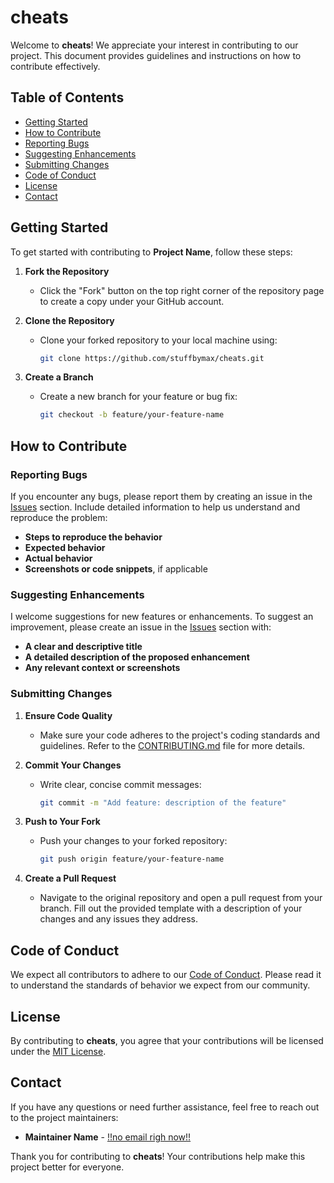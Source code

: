 # cheats

Welcome to **cheats**! We appreciate your interest in contributing to our project. This document provides guidelines and instructions on how to contribute effectively.

## Table of Contents

- [Getting Started](#getting-started)
- [How to Contribute](#how-to-contribute)
- [Reporting Bugs](#reporting-bugs)
- [Suggesting Enhancements](#suggesting-enhancements)
- [Submitting Changes](#submitting-changes)
- [Code of Conduct](#code-of-conduct)
- [License](#license)
- [Contact](#contact)

## Getting Started

To get started with contributing to **Project Name**, follow these steps:

1. **Fork the Repository**
   - Click the "Fork" button on the top right corner of the repository page to create a copy under your GitHub account.

2. **Clone the Repository**
   - Clone your forked repository to your local machine using:
     ```bash
     git clone https://github.com/stuffbymax/cheats.git
     ```



3. **Create a Branch**
   - Create a new branch for your feature or bug fix:
     ```bash
     git checkout -b feature/your-feature-name
     ```

## How to Contribute

### Reporting Bugs

If you encounter any bugs, please report them by creating an issue in the [Issues](https://github.com/stuffbymax/cheats/actions) section. Include detailed information to help us understand and reproduce the problem:
- **Steps to reproduce the behavior**
- **Expected behavior**
- **Actual behavior**
- **Screenshots or code snippets**, if applicable

### Suggesting Enhancements

I welcome suggestions for new features or enhancements. To suggest an improvement, please create an issue in the [Issues](https://github.com/stuffbymax/cheats/actions) section with:
- **A clear and descriptive title**
- **A detailed description of the proposed enhancement**
- **Any relevant context or screenshots**

### Submitting Changes

1. **Ensure Code Quality**
   - Make sure your code adheres to the project's coding standards and guidelines. Refer to the [CONTRIBUTING.md](CONTRIBUTING.md) file for more details.

2. **Commit Your Changes**
   - Write clear, concise commit messages:
     ```bash
     git commit -m "Add feature: description of the feature"
     ```

3. **Push to Your Fork**
   - Push your changes to your forked repository:
     ```bash
     git push origin feature/your-feature-name
     ```

4. **Create a Pull Request**
   - Navigate to the original repository and open a pull request from your branch. Fill out the provided template with a description of your changes and any issues they address.

## Code of Conduct

We expect all contributors to adhere to our [Code of Conduct](CODE_OF_CONDUCT.md). Please read it to understand the standards of behavior we expect from our community.

## License

By contributing to **cheats**, you agree that your contributions will be licensed under the [MIT License](LICENSE).

## Contact

If you have any questions or need further assistance, feel free to reach out to the project maintainers:

- **Maintainer Name** - [!!no email righ now!!](mailto:email@example.com)

Thank you for contributing to **cheats**! Your contributions help make this project better for everyone.
